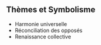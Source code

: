 ## Thèmes et Symbolisme
- Harmonie universelle
- Réconciliation des opposés
- Renaissance collective
